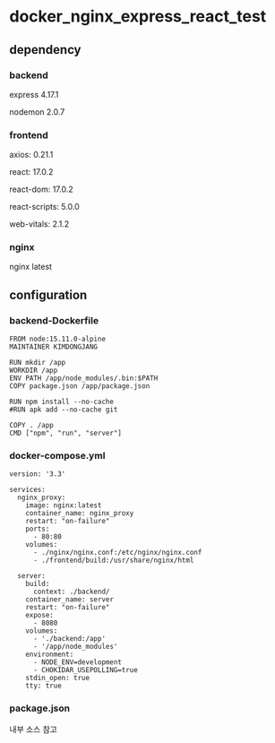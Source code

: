 # docker_nginx_express_react_test

## dependency

### backend
express 4.17.1

nodemon 2.0.7

### frontend
axios: 0.21.1

react: 17.0.2

react-dom: 17.0.2

react-scripts: 5.0.0

web-vitals: 2.1.2

### nginx
nginx latest



## configuration
### backend-Dockerfile
```
FROM node:15.11.0-alpine
MAINTAINER KIMDONGJANG

RUN mkdir /app
WORKDIR /app
ENV PATH /app/node_modules/.bin:$PATH
COPY package.json /app/package.json

RUN npm install --no-cache
#RUN apk add --no-cache git

COPY . /app
CMD ["npm", "run", "server"]
```


### docker-compose.yml
```
version: '3.3'

services:
  nginx_proxy:
    image: nginx:latest
    container_name: nginx_proxy
    restart: "on-failure"
    ports:
      - 80:80
    volumes:
      - ./nginx/nginx.conf:/etc/nginx/nginx.conf
      - ./frontend/build:/usr/share/nginx/html

  server:
    build:
      context: ./backend/
    container_name: server
    restart: "on-failure"
    expose:
      - 8080
    volumes:
      - './backend:/app'
      - '/app/node_modules'
    environment:
      - NODE_ENV=development
      - CHOKIDAR_USEPOLLING=true
    stdin_open: true
    tty: true
```

### package.json
내부 소스 참고

